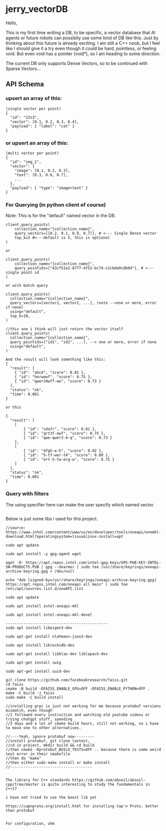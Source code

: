 # jerry_vectorDB

Hello,

This is my first time writing a DB, to be specific, a vector database that AI agents or future robots can possibily use some kind of DB like this. Just by thinking about this future is already exciting. I am still a C++ noob, but I feel like I should give it a try even though it could be hard, pointless, or feeling void. But even void has a pointer (void*), so I am heading to some direction.  

The current DB only supports Dense Vectors, so to be continued with Sparse Vectors...

## API Schema

### upsert an array of this:
```
(single vector per point)
{
  "id": "22s3",
  "vector": [0.1, 0.2, 0.3, 0.4],
  "payload": { "label": "cat" }
}
```

### or upsert an array of this:
```
(multi vector per point)
{
  "id": "img_1",
  "vector": {
    "image": [0.1, 0.2, 0.3],
    "text": [0.3, 0.6, 0.7],
    ...
  },
  "payload": { "type": "image+text" }
}
```

### For Querying (in python client of course)
Note: This is for the "default" named vector in the DB. 
```
client.query_points(
    collection_name="{collection_name}",
    query_vectors=[[0.2, 0.1, 0.9, 0.7]], # <--- Single Dense vector
    top_k=3 #<---default is 5, this is optional
)

or 

client.query_points(
    collection_name="{collection_name}",
    query_pointids=["43cf51e2-8777-4f52-bc74-c2cbde0c8b04"], # <--- single point id
)

or with batch query

client.query_points(
  collection_name="{collection_name}",
  query_vectors=[vector1, vector2, ...], (note -->one or more, error if none)  
  using="default",
  top_k=10,
)

//this one i think will just return the vector itself
client.query_points(
  collection_name="{collection_name}",
  query_pointids=["id1", "id2", ...], --> one or more, error if none
  using="default",
)

And the result will look something like this:
{
  "result": [
    { "id": "abcd", "score": 0.81 },
    { "id": "herwewf", "score": 0.75 },
    { "id": "qwer34wff-we", "score": 0.73 }
  ],
  "status": "ok",
  "time": 0.001
}

or this

{
  "result": [
    [
        { "id": "sdafr", "score": 0.81 },
        { "id": "qrt3f-ewf", "score": 0.75 },
        { "id": "qwe-qwer3-4-q", "score": 0.73 }
    ],
    [
        { "id": "dfgh-e-h", "score": 0.92 },
        { "id": "5-tf-wer-t4", "score": 0.89 },
        { "id": "ert-5-tw-erg-w", "score": 0.75 }
    ]
  ],
  "status": "ok",
  "time": 0.001
}
```

### Query with filters 

The using specifier here can make the user specify which named vector.
```

```


Below is just some libs i used for this project.

```
//source: https://www.intel.com/content/www/us/en/developer/tools/oneapi/onemkl-download.html?operatingsystem=linux&linux-install=apt

sudo apt update

sudo apt install -y gpg-agent wget

wget -O- https://apt.repos.intel.com/intel-gpg-keys/GPG-PUB-KEY-INTEL-SW-PRODUCTS.PUB | gpg --dearmor | sudo tee /usr/share/keyrings/oneapi-archive-keyring.gpg > /dev/null

echo "deb [signed-by=/usr/share/keyrings/oneapi-archive-keyring.gpg] https://apt.repos.intel.com/oneapi all main" | sudo tee /etc/apt/sources.list.d/oneAPI.list

sudo apt update

sudo apt install intel-oneapi-mkl

sudo apt install intel-oneapi-mkl-devel

----------------------------------------------
sudo apt install libeigen3-dev

sudo apt-get install nlohmann-json3-dev

sudo apt install librocksdb-dev

sudo apt-get install libblas-dev liblapack-dev

sudo apt-get install swig

sudo apt-get install uuid-dev

git clone https://github.com/facebookresearch/faiss.git
cd faiss
cmake -B build -DFAISS_ENABLE_GPU=OFF -DFAISS_ENABLE_PYTHON=OFF .
make -C build -j faiss
sudo make -C build install

//installing grpc is just not working for me because protobuf versions mismatch, even though 
//I followed every instruction and watching old youtube videos or trying chatgpt stuff, spending
//3 days and a lot of cmake build hours, still not working, so i have to move one to other alternatives.

//----Yeah, ignore protobuf now---------
//install protobuf, git clone lastest, 
//cd in project, mkdir build && cd build
//then cmake -Dprotobuf_BUILD_TESTS=OFF .. because there is some weird test error in their cmakefile
//then do "make"
//then either sudo make install or make install
//-------------------------------------


The library for C++ standards https://github.com/abseil/abseil-cpp/tree/master is quite interesting to study the fundamentals in C++17

i have not tried to use the boost lib yet

https://capnproto.org/install.html for installing Cap'n Proto, better than protobuf


For configuration, uhm
```

